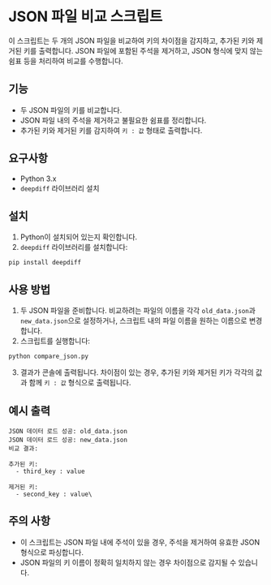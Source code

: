 # JSON 파일 비교 스크립트

이 스크립트는 두 개의 JSON 파일을 비교하여 키의 차이점을 감지하고, 추가된 키와 제거된 키를 출력합니다. JSON 파일에 포함된 주석을 제거하고, JSON 형식에 맞지 않는 쉼표 등을 처리하여 비교를 수행합니다.

## 기능

- 두 JSON 파일의 키를 비교합니다.
- JSON 파일 내의 주석을 제거하고 불필요한 쉼표를 정리합니다.
- 추가된 키와 제거된 키를 감지하여 `키 : 값` 형태로 출력합니다.

## 요구사항

- Python 3.x
- `deepdiff` 라이브러리 설치

## 설치

1. Python이 설치되어 있는지 확인합니다.
2. `deepdiff` 라이브러리를 설치합니다:

```
pip install deepdiff
```

## 사용 방법

1. 두 JSON 파일을 준비합니다. 비교하려는 파일의 이름을 각각 `old_data.json`과 `new_data.json`으로 설정하거나, 스크립트 내의 파일 이름을 원하는 이름으로 변경합니다.
2. 스크립트를 실행합니다:
```
python compare_json.py
```
3. 결과가 콘솔에 출력됩니다. 차이점이 있는 경우, 추가된 키와 제거된 키가 각각의 값과 함께 `키 : 값` 형식으로 출력됩니다.

## 예시 출력
```
JSON 데이터 로드 성공: old_data.json
JSON 데이터 로드 성공: new_data.json
비교 결과:

추가된 키:
  - third_key : value

제거된 키:
  - second_key : value\
```

## 주의 사항

- 이 스크립트는 JSON 파일 내에 주석이 있을 경우, 주석을 제거하여 유효한 JSON 형식으로 파싱합니다.
- JSON 파일의 키 이름이 정확히 일치하지 않는 경우 차이점으로 감지될 수 있습니다.
